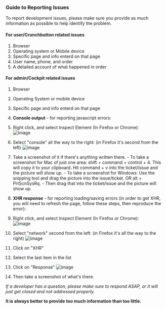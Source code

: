 ### Guide to Reporting Issues

To report development issues, please make sure you provide as much information as possible to help identify the problem.

#### For user/Crunchbutton related issues

1. Browser
2. Operating system or Mobile device
3. Specific page and info enterd on that page
4. User name, phone, and order
5. A detailed account of what happened in order

#### For admin/Cockpit related issues

1. Browser
2. Operating System or mobile device
3. Specific page and info enterd on that page
4. **Console output** - for reporting javascript errors:
  1. Right click, and select Inspect Element (In Firefox or Chrome):
     <br>![image](https://cloud.githubusercontent.com/assets/10369508/6260200/01191b74-b790-11e4-89c3-f430962856c1.png)
  2. Select "console" all the way to the right: (in Firefox it's second from the left)
     ![image](https://cloud.githubusercontent.com/assets/10369508/6260238/9c213160-b790-11e4-93b8-0c2df98ef386.png)
  3. Take a screenshot of it if there's anything written there.
    - To take a screenshot for Mac of just one area: shift + command + control + 4. This will copy it to your clipboard. Hit command + v into the ticket/issue and the picture will show up. 
    - To take a screenshot for Windows: Use the snipping tool and drag the picture into the issue/ticket. OR alt + PrtScnSysRq.     - Then drag that into the ticket/issue and the picture will show up.
      
5. **XHR response** - for reporting loading/saving errors (in order to get XHR, you will need to refresh the page, follow these steps, then reproduce the error):
  1. Right click, and select Inspect Element (In Firefox or Chrome):
     <br>![image](https://cloud.githubusercontent.com/assets/10369508/6260200/01191b74-b790-11e4-89c3-f430962856c1.png)
  2. Select "network" second from the left: (in Firefox it's all the way to the right)
     ![image](https://cloud.githubusercontent.com/assets/10369508/6260328/05d47404-b792-11e4-9799-4ee9a0f3e542.png)
  4. Click on "XHR"
  5. Select the last item in the list
  6. Click on "Response"
     ![image](https://cloud.githubusercontent.com/assets/27974/6272179/96a299d8-b81a-11e4-9064-bea9e449f03b.png)
  7. Then take a screenshot of what's there. 

*If a developer has a question, please make sure to respond ASAP, or it will just get closed and not addressed properly.*

**It is always better to provide too much information than too little.**
